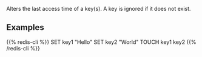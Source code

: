 Alters the last access time of a key(s).
A key is ignored if it does not exist.

## Examples

{{% redis-cli %}}
SET key1 "Hello"
SET key2 "World"
TOUCH key1 key2
{{% /redis-cli %}}

